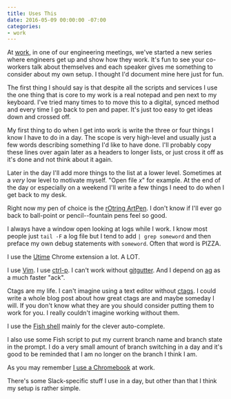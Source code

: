 ```yaml
---
title: Uses This
date: 2016-05-09 00:00:00 -07:00
categories:
- work
---
```


At [work](http://slack.com/), in one of our engineering meetings, we've started a new series where engineers get up and show how they work. It's fun to see your co-workers talk about themselves and each speaker gives me something to consider about my own setup. I thought I'd document mine here just for fun.

The first thing I should say is that despite all the scripts and services I use the one thing that is core to my work is a real notepad and pen next to my keyboard. I've tried many times to to move this to a digital, synced method and every time I go back to pen and paper. It's just too easy to get ideas down and crossed off.

My first thing to do when I get into work is write the three or four things I know I have to do in a day. The scope is very high-level and usually just a few words describing something I'd like to have done. I'll probably copy these lines over again later as a headers to longer lists, or just cross it off as it's done and not think about it again.

Later in the day I'll add more things to the list at a lower level. Sometimes at a _very_ low level to motivate myself. "Open file _x_" for example. At the end of the day or especially on a weekend I'll write a few things I need to do when I get back to my desk.

Right now my pen of choice is the [rOtring ArtPen](http://amzn.to/1WW9bPC). I don't know if I'll ever go back to ball-point or pencil--fountain pens feel so good.

I always have a window open looking at logs while I work. I know most people just `tail -F` a log file but I tend to add `| grep someword` and then preface my own debug statements with `someword`. Often that word is PIZZA.

I use the [Utime](https://chrome.google.com/webstore/detail/utime/kpcibgnngaaabebmcabmkocdokepdaki) Chrome extension a lot. A LOT.

I use [Vim](http://howivim.com/2016/andre-torrez/). I use [ctrl-p](https://github.com/ctrlpvim/ctrlp.vim). I can't work without [gitgutter](https://github.com/airblade/vim-gitgutter). And I depend on [ag](https://github.com/ggreer/the_silver_searcher) as a much faster "ack".

Ctags are my life. I can't imagine using a text editor without [ctags](https://en.wikipedia.org/wiki/Ctags). I could write a whole blog post about how great ctags are and maybe someday I will. If you don't know what they are you should consider putting them to work for you. I really couldn't imagine working without them.

I use the [Fish shell](https://fishshell.com/) mainly for the clever auto-complete.

I also use some Fish script to put my current branch name and branch state in the prompt. I do a very small amount of branch switching in a day and it's good to be reminded that I am no longer on the branch I think I am.

As you may remember [I use a Chromebook](http://torrez.org/2015/10/chromebook-four-week-review/) at work.

There's some Slack-specific stuff I use in a day, but other than that I think my setup is rather simple.
